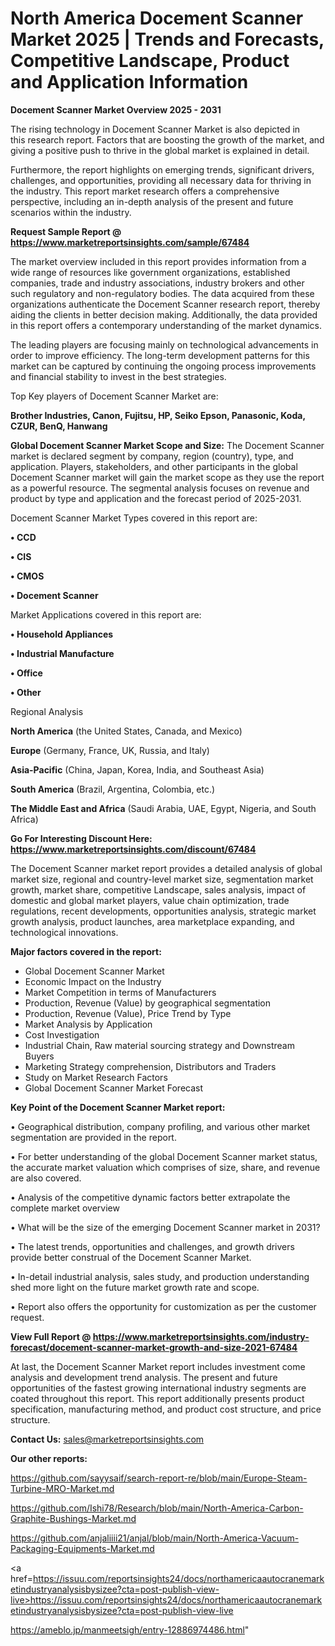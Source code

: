 # North America Docement Scanner Market 2025 | Trends and Forecasts, Competitive Landscape, Product and Application Information

<Strong> Docement Scanner Market Overview 2025 - 2031</strong>

The rising technology in Docement Scanner Market is also depicted in this research report. Factors that are boosting the growth of the market, and giving a positive push to thrive in the global market is explained in detail.

Furthermore, the report highlights on emerging trends, significant drivers, challenges, and opportunities, providing all necessary data for thriving in the industry. This report market research offers a comprehensive perspective, including an in-depth analysis of the present and future scenarios within the industry.

<strong>Request Sample Report @ <a href=https://www.marketreportsinsights.com/sample/67484>https://www.marketreportsinsights.com/sample/67484</a></strong>

The market overview included in this report provides information from a wide range of resources like government organizations, established companies, trade and industry associations, industry brokers and other such regulatory and non-regulatory bodies. The data acquired from these organizations authenticate the Docement Scanner research report, thereby aiding the clients in better decision making. Additionally, the data provided in this report offers a contemporary understanding of the market dynamics.

The leading players are focusing mainly on technological advancements in order to improve efficiency. The long-term development patterns for this market can be captured by continuing the ongoing process improvements and financial stability to invest in the best strategies.

Top Key players of Docement Scanner Market are:

<strong>Brother Industries, Canon, Fujitsu, HP, Seiko Epson, Panasonic, Koda, CZUR, BenQ, Hanwang</strong>

<strong><b>Global Docement Scanner Market Scope and Size:</b></strong>
The Docement Scanner market is declared segment by company, region (country), type, and application. Players, stakeholders, and other participants in the global Docement Scanner market will gain the market scope as they use the report as a powerful resource. The segmental analysis focuses on revenue and product by type and application and the forecast period of 2025-2031.

Docement Scanner Market Types covered in this report are:

<strong>• CCD

• CIS

• CMOS

• Docement Scanner</strong>

Market Applications covered in this report are:

<strong>• Household Appliances

• Industrial Manufacture

• Office

• Other</strong> 

Regional Analysis

<strong>North America</strong> (the United States, Canada, and Mexico)

<strong>Europe</strong> (Germany, France, UK, Russia, and Italy)

<strong>Asia-Pacific</strong> (China, Japan, Korea, India, and Southeast Asia)

<strong>South America</strong> (Brazil, Argentina, Colombia, etc.)

<strong>The Middle East and Africa</strong> (Saudi Arabia, UAE, Egypt, Nigeria, and South Africa)

<strong>Go For Interesting Discount Here: <a href=https://www.marketreportsinsights.com/discount/67484>https://www.marketreportsinsights.com/discount/67484</a></strong>

The Docement Scanner market report provides a detailed analysis of global market size, regional and country-level market size, segmentation market growth, market share, competitive Landscape, sales analysis, impact of domestic and global market players, value chain optimization, trade regulations, recent developments, opportunities analysis, strategic market growth analysis, product launches, area marketplace expanding, and technological innovations.

<strong><b>Major factors covered in the report:</b></strong>
<ul>
  <li>Global Docement Scanner Market </li>
  <li>Economic Impact on the Industry</li>
  <li>Market Competition in terms of Manufacturers</li>
  <li>Production, Revenue (Value) by geographical segmentation</li>
  <li>Production, Revenue (Value), Price Trend by Type</li>
  <li>Market Analysis by Application</li>
  <li>Cost Investigation</li>
  <li>Industrial Chain, Raw material sourcing strategy and Downstream Buyers</li>
  <li>Marketing Strategy comprehension, Distributors and Traders</li>
  <li>Study on Market Research Factors</li>
  <li>Global Docement Scanner Market Forecast</li>
</ul>

<strong><b>Key Point of the Docement Scanner Market report:</b></strong>

• Geographical distribution, company profiling, and various other market segmentation are provided in the report.

• For better understanding of the global Docement Scanner market status, the accurate market valuation which comprises of size, share, and revenue are also covered.

• Analysis of the competitive dynamic factors better extrapolate the complete market overview

• What will be the size of the emerging Docement Scanner market in 2031?

• The latest trends, opportunities and challenges, and growth drivers provide better construal of the Docement Scanner Market.

• In-detail industrial analysis, sales study, and production understanding shed more light on the future market growth rate and scope.

• Report also offers the opportunity for customization as per the customer request.

<strong><b>View Full Report @ <a href=https://www.marketreportsinsights.com/industry-forecast/docement-scanner-market-growth-and-size-2021-67484>https://www.marketreportsinsights.com/industry-forecast/docement-scanner-market-growth-and-size-2021-67484</a></b></strong>


At last, the Docement Scanner Market report includes investment come analysis and development trend analysis. The present and future opportunities of the fastest growing international industry segments are coated throughout this report. This report additionally presents product specification, manufacturing method, and product cost structure, and price structure.

<strong>Contact Us:</strong>
sales@marketreportsinsights.com

<strong>Our other reports:</strong>

<a href=https://github.com/sayysaif/search-report-re/blob/main/Europe-Steam-Turbine-MRO-Market.md>https://github.com/sayysaif/search-report-re/blob/main/Europe-Steam-Turbine-MRO-Market.md</a>

<a href=https://github.com/Ishi78/Research/blob/main/North-America-Carbon-Graphite-Bushings-Market.md>https://github.com/Ishi78/Research/blob/main/North-America-Carbon-Graphite-Bushings-Market.md</a>

<a href=https://github.com/anjaliiii21/anjal/blob/main/North-America-Vacuum-Packaging-Equipments-Market.md>https://github.com/anjaliiii21/anjal/blob/main/North-America-Vacuum-Packaging-Equipments-Market.md</a>

<a href=https://issuu.com/reportsinsights24/docs/northamericaautocranemarketindustryanalysisbysizee?cta=post-publish-view-live>https://issuu.com/reportsinsights24/docs/northamericaautocranemarketindustryanalysisbysizee?cta=post-publish-view-live</a>

<a href=https://ameblo.jp/manmeetsigh/entry-12886974486.html>https://ameblo.jp/manmeetsigh/entry-12886974486.html</a>"
